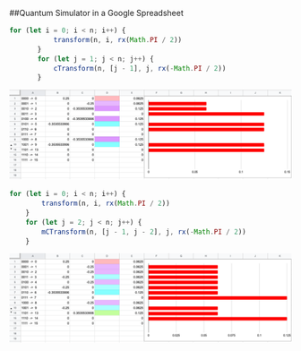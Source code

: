##Quantum Simulator in a Google Spreadsheet
```js
for (let i = 0; i < n; i++) {
           transform(n, i, rx(Math.PI / 2))
       }
       for (let j = 1; j < n; j++) {
           cTransform(n, [j - 1], j, rx(-Math.PI / 2))
       }
```
![](fibonacci.png)
```js
for (let i = 0; i < n; i++) {
        transform(n, i, rx(Math.PI / 2))
    }
    for (let j = 2; j < n; j++) {
        mCTransform(n, [j - 1, j - 2], j, rx(-Math.PI / 2))
    }
```
![](tribonacci.png)